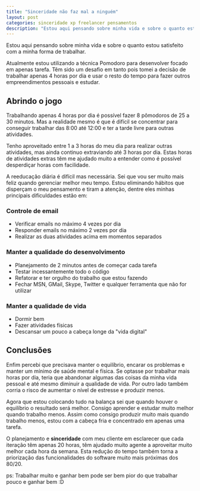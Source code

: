 ```yaml
---
title: "Sinceridade não faz mal a ninguém"
layout: post
categories: sinceridade xp freelancer pensamentos
description: "Estou aqui pensando sobre minha vida e sobre o quanto estou satisfeito com a minha forma de trabalhar."
---
```

Estou aqui pensando sobre minha vida e sobre o quanto estou satisfeito com a minha forma de trabalhar. 

Atualmente estou utilizando a técnica Pomodoro para desenvolver focado em apenas tarefa. Têm sido um desafio em tanto pois tomei a decisão de trabalhar apenas 4 horas por dia e usar o resto do tempo para fazer outros empreendimentos pessoais e estudar.

## Abrindo o jogo

Trabalhando apenas 4 horas por dia é possível fazer 8 pômodoros de 25 a 30 minutos. Mas a realidade mesmo é que é difícil se concentrar para conseguir trabalhar das 8:00 até 12:00 e ter a tarde livre para outras atividades.

Tenho aproveitado entre 1 a 3 horas do meu dia para realizar outras atividades, mas ainda continuo extraviando até 3 horas por dia. Estas horas de atividades extras têm me ajudado muito a entender como é possível desperdiçar horas com facilidade. 

A reeducação diária é difícil mas necessária. Sei que vou ser muito mais feliz quando gerenciar melhor meu tempo. Estou eliminando hábitos que disperçam o meu pensamento e tiram a atenção, dentre eles minhas principais dificuldades estão em:

### Controle de email

* Verificar emails no máximo 4 vezes por dia
* Responder emails no máximo 2 vezes por dia
* Realizar as duas atividades acima em momentos separados

### Manter a qualidade do desenvolvimento

* Planejamento de 2 minutos antes de começar cada tarefa
* Testar incessantemente todo o código
* Refatorar e ter orgulho do trabalho que estou fazendo
* Fechar MSN, GMail, Skype, Twitter e qualquer ferramenta que não for utilizar

### Manter a qualidade de vida

* Dormir bem
* Fazer atividades físicas
* Descansar um pouco a cabeça longe da "vida digital"

## Conclusões

Enfim percebi que precisava manter o equilíbrio, encarar os problemas e manter um mínimo de saúde mental e física. Se optasse por trabalhar mais horas por dia, teria que abandonar algumas das coisas da minha vida pessoal e até mesmo diminuir a qualidade de vida. Por outro lado também corria o risco de aumentar o nível de estresse e produzir menos. 

Agora que estou colocando tudo na balança sei que quando houver o equilíbrio o resultado será melhor. Consigo aprender e estudar muito melhor quando trabalho menos. Assim como consigo produzir muito mais quando trabalho menos, estou com a cabeça fria e concentrado em apenas uma tarefa.

O planejamento e **sinceridade** com meu cliente em esclarecer que cada iteração têm apenas 20 horas, têm ajudado muito agente a aproveitar muito melhor cada hora da semana. Esta redução do tempo também torna a priorização das funcionalidades do software muito mais próximas dos 80/20.

ps: Trabalhar muito e ganhar bem pode ser bem pior do que trabalhar pouco e ganhar bem :D
